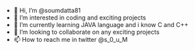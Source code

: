 - 👋 Hi, I’m @soumdatta81
- 👀 I’m interested in coding and exciting projects 
- 🌱 I’m currently learning JAVA language and i know C and C++
- 💞️ I’m looking to collaborate on any exciting projects
- 📫 How to reach me in twitter @s_0_u_M

<!---
soumdatta81/soumdatta81 is a ✨ special ✨ repository because its `README.md` (this file) appears on your GitHub profile.
You can click the Preview link to take a look at your changes.
--->
